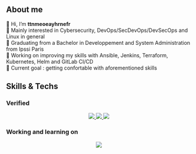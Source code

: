 ## About me
👋 Hi, I’m **ttnmeoeayhrnefr**  
👀 Mainly interested in Cybersecurity, DevOps/SecDevOps/DevSecOps and Linux in general  
🏫 Graduating from a Bachelor in Developpement and System Administration from Ipssi Paris  
🔭 Working on improving my skills with Ansible, Jenkins, Terraform, Kubernetes, Helm and GitLab CI/CD  
🥇 Current goal : getting confortable with aforementioned skills  

## Skills & Techs
### Verified
<p align="center">
  <a href="https://skillicons.dev">
    <img src="https://skillicons.dev/icons?i=bash,css,debian,bots,express,figma,git,github,gitlab,html,js,jquery,linux,mysql,nginx,nodejs,npm,php,phpstorm,postman,powershell,py,react,regex,sublime,ubuntu,unity,vim,visualstudio,vscode,windows,yarn&perline=14" />
    <img src="https://skillicons.dev/icons?i=bash,css,debian,bots,express,figma,git,github,gitlab,html,js,jquery,linux,mysql,nginx,nodejs,npm,php,phpstorm,postman,powershell,py,react,regex,sublime,ubuntu,unity,vim,visualstudio,vscode,windows,yarn&perline=14" />
    <img src="https://skillicons.dev/icons?i=bash,css,debian,bots,express,figma,git,github,gitlab,html,js,jquery,linux,mysql,nginx,nodejs,npm,php,phpstorm,postman,powershell,py,react,regex,sublime,ubuntu,unity,vim,visualstudio,vscode,windows,yarn&perline=14" />
  </a>
</p>

### Working and learning on
<p align="center">
  <a href="https://skillicons.dev">
    <img src="https://skillicons.dev/icons?i=ansible,aws,jenkins,kali,kubernetes,laravel,symfony,terraform,wordpress&perline=14" />
  </a>
</p>
